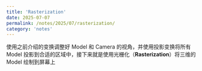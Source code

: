 ```yaml
---
title: 'Rasterization'
date: 2025-07-07
permalink: /notes/2025/07/rasterization/
category: 'notes'
---
```


使用之前介绍的变换调整好 Model 和 Camera 的视角，并使用投影变换将所有 Model 投影到合适的区域中，接下来就是使用光栅化（**Rasterization**）将三维的 Model 绘制到屏幕上 

<!--more-->
